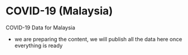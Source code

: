 # COVID-19 (Malaysia)
COVID-19 Data for Malaysia

* we are preparing the content, we will publish all the data here once everything is ready
